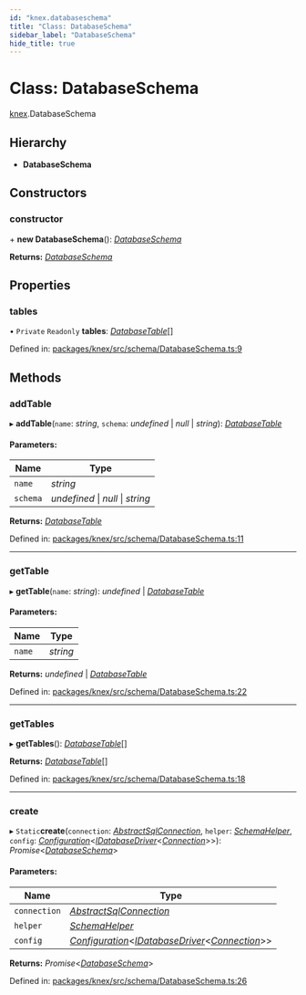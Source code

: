```yaml
---
id: "knex.databaseschema"
title: "Class: DatabaseSchema"
sidebar_label: "DatabaseSchema"
hide_title: true
---
```


# Class: DatabaseSchema

[knex](../modules/knex.md).DatabaseSchema

## Hierarchy

* **DatabaseSchema**

## Constructors

### constructor

\+ **new DatabaseSchema**(): [*DatabaseSchema*](knex.databaseschema.md)

**Returns:** [*DatabaseSchema*](knex.databaseschema.md)

## Properties

### tables

• `Private` `Readonly` **tables**: [*DatabaseTable*](knex.databasetable.md)[]

Defined in: [packages/knex/src/schema/DatabaseSchema.ts:9](https://github.com/mikro-orm/mikro-orm/blob/969d4229bd/packages/knex/src/schema/DatabaseSchema.ts#L9)

## Methods

### addTable

▸ **addTable**(`name`: *string*, `schema`: *undefined* \| *null* \| *string*): [*DatabaseTable*](knex.databasetable.md)

#### Parameters:

Name | Type |
------ | ------ |
`name` | *string* |
`schema` | *undefined* \| *null* \| *string* |

**Returns:** [*DatabaseTable*](knex.databasetable.md)

Defined in: [packages/knex/src/schema/DatabaseSchema.ts:11](https://github.com/mikro-orm/mikro-orm/blob/969d4229bd/packages/knex/src/schema/DatabaseSchema.ts#L11)

___

### getTable

▸ **getTable**(`name`: *string*): *undefined* \| [*DatabaseTable*](knex.databasetable.md)

#### Parameters:

Name | Type |
------ | ------ |
`name` | *string* |

**Returns:** *undefined* \| [*DatabaseTable*](knex.databasetable.md)

Defined in: [packages/knex/src/schema/DatabaseSchema.ts:22](https://github.com/mikro-orm/mikro-orm/blob/969d4229bd/packages/knex/src/schema/DatabaseSchema.ts#L22)

___

### getTables

▸ **getTables**(): [*DatabaseTable*](knex.databasetable.md)[]

**Returns:** [*DatabaseTable*](knex.databasetable.md)[]

Defined in: [packages/knex/src/schema/DatabaseSchema.ts:18](https://github.com/mikro-orm/mikro-orm/blob/969d4229bd/packages/knex/src/schema/DatabaseSchema.ts#L18)

___

### create

▸ `Static`**create**(`connection`: [*AbstractSqlConnection*](knex.abstractsqlconnection.md), `helper`: [*SchemaHelper*](knex.schemahelper.md), `config`: [*Configuration*](core.configuration.md)<[*IDatabaseDriver*](../interfaces/core.idatabasedriver.md)<[*Connection*](core.connection.md)\>\>): *Promise*<[*DatabaseSchema*](knex.databaseschema.md)\>

#### Parameters:

Name | Type |
------ | ------ |
`connection` | [*AbstractSqlConnection*](knex.abstractsqlconnection.md) |
`helper` | [*SchemaHelper*](knex.schemahelper.md) |
`config` | [*Configuration*](core.configuration.md)<[*IDatabaseDriver*](../interfaces/core.idatabasedriver.md)<[*Connection*](core.connection.md)\>\> |

**Returns:** *Promise*<[*DatabaseSchema*](knex.databaseschema.md)\>

Defined in: [packages/knex/src/schema/DatabaseSchema.ts:26](https://github.com/mikro-orm/mikro-orm/blob/969d4229bd/packages/knex/src/schema/DatabaseSchema.ts#L26)
